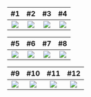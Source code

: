 
 #1                 |   #2        | #3 | #4
:-------------------------:|:-------------------------:|:-------------------------:|:-------------------------:
![](https://github.com/A7medking1/labor/assets/86523323/7c2fbb0b-d289-4c43-a1eb-ab6977901ed0?raw=true)|![](https://github.com/A7medking1/labor/assets/86523323/bae85223-9873-47f0-8ae3-5e04ece071b9?raw=true)|![](https://github.com/A7medking1/labor/assets/86523323/cc69396d-f244-4e98-ad80-98d167d5ed09?raw=true)|![](https://github.com/A7medking1/labor/assets/86523323/cc69396d-f244-4e98-ad80-98d167d5ed09?raw=true)


 #5                 |   #6       | #7   | #8
:-------------------------:|:-------------------------:|:-------------------------:|:-------------------------:
![](https://github.com/A7medking1/labor/assets/86523323/97487d95-0f82-4666-a8ad-0d34719b5844?raw=true)|![](https://github.com/A7medking1/labor/assets/86523323/570aa925-44a6-48e0-98cb-85e27ea58f13?raw=true)|![](https://github.com/A7medking1/labor/assets/86523323/22b6566a-44d1-4857-9f51-bdf76d8fdb43?raw=true)|![](https://github.com/A7medking1/labor/assets/86523323/c3e874f7-a45e-4adc-a74f-51b21f9721fc?raw=true)


 #9               |   #10      | #11  | #12
:-------------------------:|:-------------------------:|:-------------------------:|:-------------------------:
![](https://github.com/A7medking1/labor/assets/86523323/3d003bf3-9de4-4a9d-9a22-9c0a67cdca5e?raw=true)|![](https://github.com/A7medking1/labor/assets/86523323/55848960-7a17-49ac-a81f-22347294061a?raw=true)|![](https://github.com/A7medking1/labor/assets/86523323/5e463150-40b6-48a3-83e4-e9715cc6f39d?raw=true)|![](https://github.com/A7medking1/labor/assets/86523323/d84ffdcd-a498-46ac-a18c-164712f4dcaa?raw=true)

